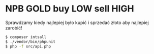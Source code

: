 # NPB GOLD buy LOW sell HIGH

Sprawdzamy kiedy najlepiej było kupić i sprzedać złoto aby najlepiej zarobić! 

```sh
$ composer intsall
$ ./vendor/bin/phpunit
$ php -f src/api.php
```
